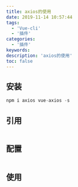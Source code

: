 ```yaml
---
title: axios的使用
date: 2019-11-14 10:57:44
tags:
  - 'Vue-cli'
  - '插件'
categories:
  - '插件'
keywords:
description: 'axios的使用'
toc: false
---
```


## 安装
``` js
npm i axios vue-axios -s
```

## 引用
``` js
```

## 配置
``` js
```

## 使用
``` js
```




